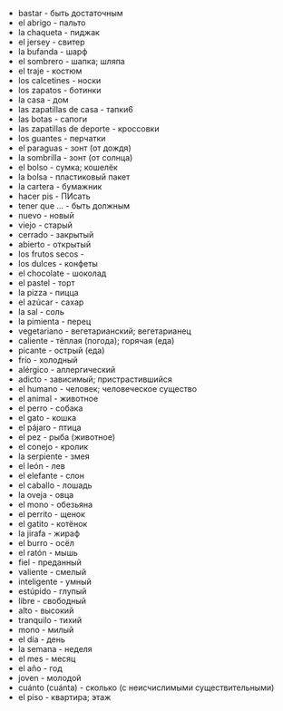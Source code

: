 - bastar - быть достаточным
- el abrigo - пальто 
- la chaqueta - пиджак 
- el jersey - свитер 
- la bufanda - шарф 
- el sombrero - шапка; шляпа
- el traje - костюм
- los calcetines - носки
- los zapatos - ботинки
- la casa - дом
- las zapatillas de casa - тапки6
- las botas - сапоги
- las zapatillas de deporte - кроссовки
- los guantes - перчатки
- el paraguas - зонт (от дождя)
- la sombrilla - зонт (от солнца)
- el bolso - сумка; кошелёк
- la bolsa - пластиковый пакет
- la cartera - бумажник
- hacer pis - ПИсать
- tener que ... - быть должным
- nuevo - новый
- viejo - старый
- cerrado - закрытый
- abierto - открытый
- los frutos secos - 
- los dulces - конфеты
- el chocolate - шоколад
- el pastel - торт
- la pizza - пицца
- el azúcar - сахар
- la sal - соль
- la pimienta - перец
- vegetariano - вегетарианский; вегетарианец
- caliente - тёплая (погода); горячая (еда)
- picante - острый (еда)
- frío - холодный
- alérgico - аллергический
- adicto - зависимый; пристрастившийся
- el humano - человек; человеческое существо
- el animal - животное
- el perro - собака
- el gato - кошка
- el pájaro - птица
- el pez - рыба (животное)
- el conejo - кролик
- la serpiente - змея
- el león - лев
- el elefante - слон
- el caballo - лошадь
- la oveja - овца
- el mono - обезьяна
- el perrito - щенок
- el gatito - котёнок
- la jirafa - жираф
- el burro - осёл
- el ratón - мышь
- fiel - преданный
- valiente - смелый
- inteligente - умный
- estúpido - глупый
- libre - свободный
- alto - высокий
- tranquilo - тихий
- mono - милый
- el día - день
- la semana - неделя
- el mes - месяц
- el año - год
- joven - молодой
- cuánto (cuánta) - сколько (с неисчислимыми существительными)
- el piso - квартира; этаж
